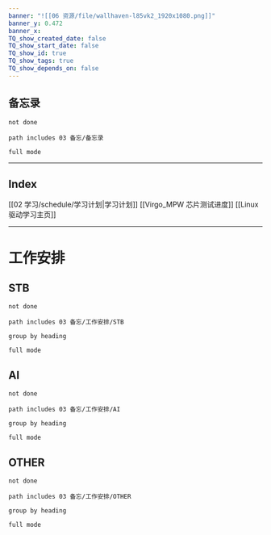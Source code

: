 ```yaml
---
banner: "![[06 资源/file/wallhaven-l85vk2_1920x1080.png]]"
banner_y: 0.472
banner_x: 
TQ_show_created_date: false
TQ_show_start_date: false
TQ_show_id: true
TQ_show_tags: true
TQ_show_depends_on: false
---
```




## 备忘录
```tasks
not done

path includes 03 备忘/备忘录

full mode

```


---


## Index
[[02 学习/schedule/学习计划|学习计划]]
[[Virgo_MPW 芯片测试进度]]
[[Linux 驱动学习主页]]

---





# 工作安排


## STB
```tasks
not done

path includes 03 备忘/工作安排/STB

group by heading

full mode

```



## AI
```tasks
not done

path includes 03 备忘/工作安排/AI

group by heading

full mode

```



## OTHER

```tasks
not done

path includes 03 备忘/工作安排/OTHER

group by heading

full mode

```



